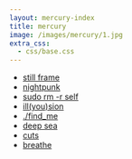 ```yaml
---
layout: mercury-index
title: mercury
image: /images/mercury/1.jpg
extra_css:
  - css/base.css
---
```


  <canvas id="stage" height="300"></canvas>

  <ul>
    <li><a href="stillframe.html">still frame</a></li>
    <li><a href="nightpunk.html">nightpunk</a></li>
    <li><a href="sudo_rm_r_self.html">sudo rm -r self</a></li>
    <li><a href="illyousion.html">ill(you)sion</a></li>
    <li><a href="findme.html">./find_me</a></li>
    <li><a href="deep-sea.html">deep sea</a></li>
    <li><a href="cuts.html">cuts</a></li>
    <li><a href="breathe.html">breathe</a></li>
  </ul>

<script src="https://cdnjs.cloudflare.com/ajax/libs/dat-gui/0.5/dat.gui.min.js"></script>
<script type="text/javascript">
/* Based off of work on http://retromodular.com/ */
/*·····················································
···· Paul Reny ········································
····················· ██ ██ ██ ██ ██ ·· ██ ██ ·········
··············· ██ ██ ▒▒ ░░ ░░ ░░ ░░ ██ ▒▒ ░░ ██ ······
············ ██ ▒▒ ░░ ░░ ██ ░░ ██ ░░ ░░ ██ ░░ ░░ ██ ···
········· ██ ▒▒ ░░ ░░ ░░ ██ ░░ ██ ░░ ░░ ░░ ▒▒ ░░ ██ ···
········· ██ ░░ ░░ ░░ ░░ ██ ░░ ██ ░░ ░░ ░░ ▒▒ ▒▒ ██ ···
······ ██ ░░ ░░ ░░ ▒▒ ▒▒ ░░ ░░ ░░ ▒▒ ▒▒ ░░ ░░ ▒▒ ██ ···
··· ██ ▒▒ ░░ ░░ ░░ ░░ ░░ ░░ ██ ░░ ░░ ░░ ░░ ░░ ░░ ██ ···
··· ██ ░░ ░░ ▒▒ ░░ ░░ ░░ ░░ ██ ░░ ░░ ░░ ░░ ░░ ▒▒ ██ ···
··· ██ ░░ ░░ ▒▒ ░░ ░░ ░░ ░░ ░░ ░░ ░░ ░░ ░░ ░░ ██ ······
······ ██ ██ ██ ░░ ░░ ░░ ░░ ░░ ░░ ░░ ░░ ░░ ▒▒ ██ ······
··· ██ ▒▒ ▒▒ ▒▒ ██ ░░ ░░ ░░ ░░ ░░ ░░ ░░ ░░ ▒▒ ██ ······
··· ██ ▒▒ ▒▒ ▒▒ ▒▒ ██ ░░ ░░ ░░ ░░ ░░ ░░ ▒▒ ██ ·········
··· ██ ▒▒ ▒▒ ▒▒ ▒▒ ██ ░░ ░░ ░░ ░░ ░░ ▒▒ ██ ██ ·········
······ ██ ▒▒ ▒▒ ▒▒ ▒▒ ██ ▒▒ ▒▒ ▒▒ ██ ██ ▒▒ ▒▒ ██ ······
········· ██ ▒▒ ▒▒ ██ ██ ██ ██ ██ ▒▒ ▒▒ ▒▒ ▒▒ ▒▒ ██ ···
············ ██ ██ ██ ········ ██ ██ ██ ██ ██ ██ ······
·····················································*/
/* added dynamic sizing to the text. as long as it's */
/* not too long of string, should always be visible */
/* Controls info: https://code.google.com/p/dat-gui/ */
/* dat.gui.js ==> https://cdnjs.cloudflare.com/ajax/libs/dat-gui/0.5/dat.gui.min.js */

(function (){
  "use strict";
  var textSize = 10;
  var glitcher = {

    init: function () {
      setTimeout((function () {
        this.canvas = document.getElementById('stage');
        this.context = this.canvas.getContext('2d');

        this.initOptions();
        this.resize();
        this.tick();
      }).bind(this), 100);
    },

    initOptions: function () {
      this.width = document.documentElement.offsetWidth;
      this.height = 300;      
      
      this.textSize = Math.floor(this.width / 7);
      // sets text size based on window size
      if (this.textSize > this.height) {
        this.textSize = Math.floor(this.height/1.5); }
      // tries to make text fit if window is
      // very wide, but not very tall
      this.font = '900 ' + this.textSize + 'px monospace';
      this.context.font = this.font;
      this.text = "metaverse";
      this.textWidth = (this.context.measureText(this.text)).width;

      this.fps = 11;

      this.channel = 0; // 0 = red, 1 = green, 2 = blue
      this.compOp = 'lighter'; // CompositeOperation = lighter || darker || xor
      this.phase = 0.0;
      this.phaseStep = 0.05; //determines how often we will change channel and amplitude
      this.amplitude = 0.0;
      this.amplitudeBase = 2.0;
      this.amplitudeRange = 2.0;
      this.alphaMin = 0.8;

      this.glitchAmplitude = 20.0;
      this.glitchThreshold = 0.9;
      this.scanlineBase = 40;
      this.scanlineRange = 40;
      this.scanlineShift = 15;
    },

    tick: function () {
      setTimeout((function () {
        this.phase += this.phaseStep;

        if (this.phase > 1) {
          this.phase = 0.0;
          this.channel = (this.channel === 2) ? 0 : this.channel + 1;
          this.amplitude = this.amplitudeBase + (this.amplitudeRange * Math.random());
        }

        this.render();
        this.tick();

      }).bind(this), 1000 / this.fps);
    },

    render: function () {
      var x0 = this.amplitude * Math.sin((Math.PI * 2) * this.phase) >> 0,
        x1, x2, x3;

      if (Math.random() >= this.glitchThreshold) {
        x0 *= this.glitchAmplitude;
      }

      x1 = this.width - this.textWidth >> 1;
      x2 = x1 + x0;
      x3 = x1 - x0;


      this.context.clearRect(0, 0, this.width, this.height);
      this.context.globalAlpha = this.alphaMin + ((1 - this.alphaMin) * Math.random());

      switch (this.channel) {
        case 0:
          this.renderChannels(x1, x2, x3);
          break;
        case 1:
          this.renderChannels(x2, x3, x1);
          break;
        case 2:
          this.renderChannels(x3, x1, x2);
          break;
      }
        this.renderScanline();
        if (Math.floor(Math.random() * 2) > 1) {
          this.renderScanline();
          // renders a second scanline 50% of the time
        }
    },

    renderChannels: function (x1, x2, x3) {
      this.context.font = this.font;
      this.context.fillStyle = "rgb(255,0,0)";
      this.context.fillText(this.text, x1, this.height / 2);

      this.context.globalCompositeOperation = this.compOp;

      this.context.fillStyle = "rgb(0,255,0)";
      this.context.fillText(this.text, x2, this.height / 2);
      this.context.fillStyle = "rgb(0,0,255)";
      this.context.fillText(this.text, x3, this.height / 2);
    },

    renderScanline: function () {
      var y = this.height * Math.random() >> 0,
        o = this.context.getImageData(0, y, this.width, 1),
        d = o.data,
        i = d.length,
        s = this.scanlineBase + this.scanlineRange * Math.random() >> 0,
        x = -this.scanlineShift + this.scanlineShift * 2 * Math.random() >> 0;

      while (i-- > 0) {
        d[i] += s;
      }

      this.context.putImageData(o, x, y);
    },

    resize: function () {
      this.width = document.documentElement.offsetWidth;
      //this.height = window.innerHeight;
		  this.height = 300;  
      if (this.canvas) {
        this.canvas.height = this.height;
        //document.documentElement.offsetHeight;
        this.canvas.width = this.width;
        //document.documentElement.offsetWidth;
        this.textSize = Math.floor(this.canvas.width / 7);
        // RE-sets text size based on window size
        if (this.textSize > this.height) {
          this.textSize = Math.floor(this.canvas.height/1.5); }
          // tries to make text fit if window is
          // very wide, but not very tall
        this.font = 'normal ' + this.textSize + 'px "Source Code Pro", monospace';
        this.context.font = this.font;
      }
    }
  };

  document.onload = glitcher.init();
  window.onresize = glitcher.resize();
  // return;
 // executes anonymous function onload
})();

</script>
